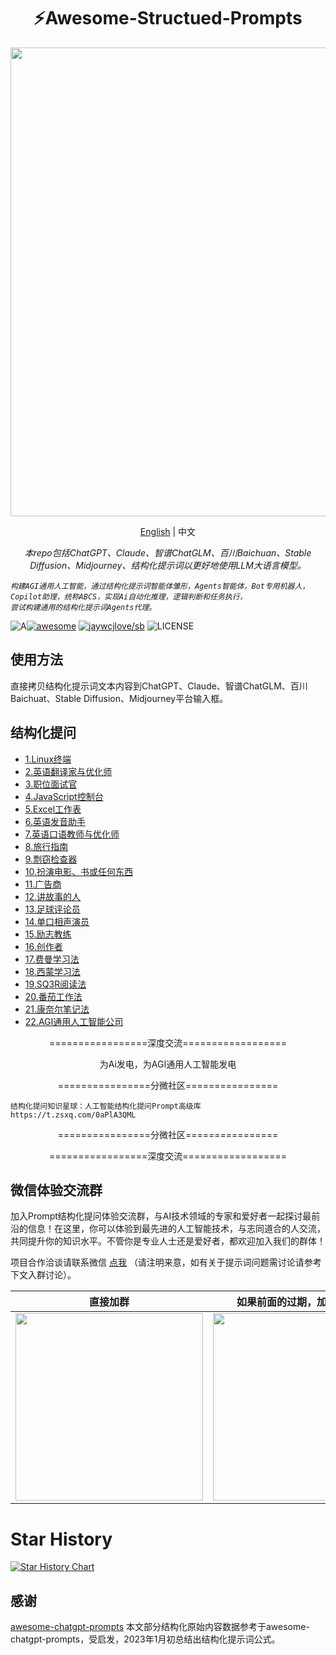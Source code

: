 <h1 align="center">
⚡️Awesome-Structued-Prompts
</h1>
<p align="center">
  <a href="https://github.com/fenwii/LibraryBookSearchEnginePro">
    <img src="images/LibraryBookSearchEngine.gif" width="750px">
  </a>
</p>
<p align="center">
    <a href="./README-en.md">English</a> | 中文
</p>
<p align="center">
    <em>
    本repo包括ChatGPT、Claude、智谱ChatGLM、百川Baichuan、Stable Diffusion、Midjourney、结构化提示词以更好地使用LLM大语言模型。
    
    构建AGI通用人工智能，通过结构化提示词智能体雏形，Agents智能体，Bot专用机器人，Copilot助理，统称ABCS，实现Ai自动化推理，逻辑判断和任务执行，
    尝试构建通用的结构化提示词Agents代理。
  </em>
</p>
<p align="center">

![A](https://img.shields.io/badge/chatGPT-74aa9c?style=for-the-badge&logo=openai&logoColor=white)[![awesome](https://camo.githubusercontent.com/abb97269de2982c379cbc128bba93ba724d8822bfbe082737772bd4feb59cb54/68747470733a2f2f63646e2e7261776769742e636f6d2f73696e647265736f726875732f617765736f6d652f643733303566333864323966656437386661383536353265336136336531353464643865383832392f6d656469612f62616467652e737667)](https://github.com/sindresorhus/awesome)
[![jaywcjlove/sb](https://jaywcjlove.github.io/sb/lang/chinese.svg)](README-en.md)
![LICENSE](https://wangchujiang.com/sb/license/mit.svg)

</p>

## 使用方法

直接拷贝结构化提示词文本内容到ChatGPT、Claude、智谱ChatGLM、百川Baichuat、Stable Diffusion、Midjourney平台输入框。

## 结构化提问
* [1.Linux终端](fenwii/structed-prompt/llms/chinese/1.Linux终端.txt)
* [2.英语翻译家与优化师](fenwii/structed-prompt/llms/chinese/2.英语翻译家与优化师.txt)
* [3.职位面试官](fenwii/structed-prompt/llms/chinese/3.职位面试官.txt)
* [4.JavaScript控制台](fenwii/structed-prompt/llms/chinese/4.JavaScript控制台.txt)
* [5.Excel工作表](fenwii/structed-prompt/llms/chinese/5.Excel工作表.txt)
* [6.英语发音助手](fenwii/structed-prompt/llms/chinese/6.英语发音助手.txt)
* [7.英语口语教师与优化师](fenwii/structed-prompt/llms/chinese/7.英语口语教师与优化师.txt)
* [8.旅行指南](fenwii/structed-prompt/llms/chinese/8.旅行指南.txt)
* [9.剽窃检查器](fenwii/structed-prompt/llms/chinese/9.剽窃检查器.txt)
* [10.扮演电影、书或任何东西](fenwii/structed-prompt/llms/chinese/10.扮演电影、书或任何东西.txt)
* [11.广告商](fenwii/structed-prompt/llms/chinese/11.广告商.txt)
* [12.讲故事的人](fenwii/structed-prompt/llms/chinese/12.讲故事的人.txt)
* [13.足球评论员](fenwii/structed-prompt/llms/chinese/13.足球评论员.txt)
* [14.单口相声演员](fenwii/structed-prompt/llms/chinese/14.单口相声演员.txt)
* [15.励志教练](fenwii/structed-prompt/llms/chinese/15.励志教练.txt)
* [16.创作者](fenwii/structed-prompt/llms/chinese/16.创作者.txt)
* [17.费曼学习法](fenwii/structed-prompt/llms/chinese/17.费曼学习法.txt)
* [18.西蒙学习法](fenwii/structed-prompt/llms/chinese/18.西蒙学习法.txt)
* [19.SQ3R阅读法](fenwii/structed-prompt/llms/chinese/19.SQ3R阅读法.txt)
* [20.番茄工作法](fenwii/structed-prompt/llms/chinese/20.番茄工作法.txt)
* [21.康奈尔笔记法](fenwii/structed-prompt/llms/chinese/21.康奈尔笔记法.txt)
* [22.AGI通用人工智能公司](fenwii/structed-prompt/llms/chinese/22.AGI通用人工智能公司.txt)



<p align="center">
=================深度交流==================
</p>

<p align="center">
      为Ai发电，为AGI通用人工智能发电
</p>

<p align="center">
================分微社区================
</p>

<p align="center">

	结构化提问知识星球：人工智能结构化提问Prompt高级库 https://t.zsxq.com/0aPlA3QML

</p>  
</p>  
<p align="center">
================分微社区================
</p>
<p align="center">
=================深度交流==================
</p>

## 微信体验交流群

加入Prompt结构化提问体验交流群，与AI技术领域的专家和爱好者一起探讨最前沿的信息！在这里，你可以体验到最先进的人工智能技术，与志同道合的人交流，共同提升你的知识水平。不管你是专业人士还是爱好者，都欢迎加入我们的群体！

项目合作洽谈请联系微信 [点我](https://c9ki7hypo6.feishu.cn/docx/M6z7doyWzoHsboxZO7ycqSHwnig)   （请注明来意，如有关于提示词问题需讨论请参考下文入群讨论）。

|                  直接加群                  |               如果前面的过期，加我拉你入群               |                          分微科技公众号                          |
|:--------------------------------------:| :----------------------------------------------------------: | :----------------------------------------------------------: |
| <img src="https://github.com/fenwii/awesome-structued-prompts/blob/main/fenwii/structed-prompt/assets/image/prompt.jpg" width="300"/> | <img src="https://github.com/fenwii/awesome-structued-prompts/blob/main/fenwii/structed-prompt/assets/image/samir.jpg" width="300"/> |  <img src="https://github.com/fenwii/awesome-structued-prompts/blob/main/fenwii/structed-prompt/assets/image/fenwii.jpg" width="300"/> |

 


# Star History

[![Star History Chart](https://api.star-history.com/svg?repos=fenwii/awesome-structued-prompts&type=Date)](https://star-history.com/#fenwii/awesome-structued-prompts&Date)

## 感谢

[awesome-chatgpt-prompts](https://github.com/f/awesome-chatgpt-prompts)  本文部分结构化原始内容数据参考于awesome-chatgpt-prompts，受启发，2023年1月初总结出结构化提示词公式。